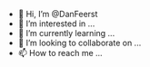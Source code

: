 - 👋 Hi, I’m @DanFeerst
- 👀 I’m interested in ...
- 🌱 I’m currently learning ...
- 💞️ I’m looking to collaborate on ...
- 📫 How to reach me ...

<!---
DanFeerst/DanFeerst is a ✨ special ✨ repository because its `README.md` (this file) appears on your GitHub profile.
You can click the Preview link to take a look at your changes.
--->
